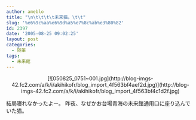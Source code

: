 ```yaml
---
author: ameblo
title: "\n\t\t\t\t未来猫。\t\t"
slug: '%e6%9c%aa%e6%9d%a5%e7%8c%ab%e3%80%82'
id: 2397
date: '2005-08-25 09:02:25'
layout: post
categories:
  - 随筆
tags:
  - 未来館
---
```


<div align="center">[![050825_0751~001.jpg](http://blog-imgs-42.fc2.com/a/k/i/akihikofr/blog_import_4f563bf4aef2d.jpg)](http://blog-imgs-42.fc2.com/a/k/i/akihikofr/blog_import_4f563bf4c1d2f.jpg)</div>

結局寝れなかったよー。 昨夜、なぜかお台場青海の未来館通用口に座り込んでいた猫。